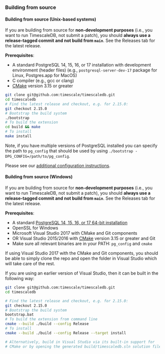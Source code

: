 ### Building from source

#### Building from source (Unix-based systems)

If you are building from source for **non-development purposes**
(i.e., you want to run TimescaleDB, not submit a patch), you should
**always use a release-tagged commit and not build from `main`**.
See the Releases tab for the latest release.

**Prerequisites**:

- A standard PostgreSQL 14, 15, 16, or 17 installation with development
environment (header files) (e.g., `postgresql-server-dev-17` package
for Linux, Postgres.app for MacOS)
- C compiler (e.g., gcc or clang)
- [CMake](https://cmake.org/) version 3.15 or greater

```bash
git clone git@github.com:timescale/timescaledb.git
cd timescaledb
# Find the latest release and checkout, e.g. for 2.15.0:
git checkout 2.15.0
# Bootstrap the build system
./bootstrap
# To build the extension
cd build && make
# To install
make install
```

Note, if you have multiple versions of PostgreSQL installed you can specify the path to `pg_config`
that should be used by using `./bootstrap -DPG_CONFIG=/path/to/pg_config`.

Please see our [additional configuration instructions](https://docs.timescale.com/self-hosted/latest/install/).

#### Building from source (Windows)

If you are building from source for **non-development purposes**
(i.e., you want to run TimescaleDB, not submit a patch), you should
**always use a release-tagged commit and not build from `main`**.
See the Releases tab for the latest release.

**Prerequisites**:

- A standard [PostgreSQL 14, 15, 16, or 17 64-bit installation](https://www.enterprisedb.com/downloads/postgres-postgresql-downloads#windows)
- OpenSSL for Windows
- Microsoft Visual Studio 2017 with CMake and Git components
- OR Visual Studio 2015/2016 with [CMake](https://cmake.org/) version 3.15 or greater and Git
- Make sure all relevant binaries are in your PATH: `pg_config` and `cmake`

If using Visual Studio 2017 with the CMake and Git components, you
should be able to simply clone the repo and open the folder in
Visual Studio which will take care of the rest.

If you are using an earlier version of Visual Studio, then it can
be built in the following way:
```bash
git clone git@github.com:timescale/timescaledb.git
cd timescaledb

# Find the latest release and checkout, e.g. for 2.15.0:
git checkout 2.15.0
# Bootstrap the build system
bootstrap.bat
# To build the extension from command line
cmake --build ./build --config Release
# To install
cmake --build ./build --config Release --target install

# Alternatively, build in Visual Studio via its built-in support for
# CMake or by opening the generated build/timescaledb.sln solution file.
```
